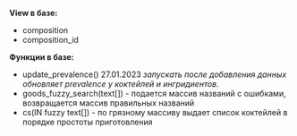**View в базе:**
+ composition
+ composition_id

**Функции в базе:**
+ update_prevalence() 27.01.2023 _запускать после добавления данных обновляет prevalence у коктейлей и ингридиентов._
+ goods_fuzzy_search(text[]) - подается массив названий с ошибками, возвращается массив правильных названий
+ cs(IN fuzzy text[]) - по грязному массиву выдает список коктейлей в порядке простоты приготовления
